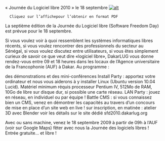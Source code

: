 
 « Journée du Logiciel libre 2010 » le 18 septembre
[![alt](https://raw.github.com/Dakarlug/site-datas/master/datas/SFD10.png "")](https://raw.github.com/Dakarlug/site-datas/master/datas/SFD10.pdf)
    
      Cliquez sur l’affichepour l’obtenir en format PDF


La septième édition de la Journée du Logiciel libre (Software Freedom Day) est prévue pour le 18 septembre.



Si vous voulez voir à quoi ressemblent les systèmes informatiques libres récents, si vous voulez rencontrer des professionnels du secteur au Sénégal, si vous voulez discutez entre utilisateurs, si vous êtes simplement curieux de savoir ce que veut dire «logiciel libre», DakarLUG vous donne rendez-vous entre 09 et 18 heures dans les locaux de l’Agence universitaire de la Francophonie (AUF) à Dakar. Au programme :


des démonstrations et des mini-conférences
Install Party : apportez votre ordinateur et nous vous aiderons à y installer Linux (Ubuntu version 10.04 Lucid). Matériel minimum réquis  processeur Pentium IV, 512Mo de RAM, 10Go de libre sur disque dur, si possible une carte réseau.
LAN Party : jouez en réseau, en individuel ou par équipe !
Battle CMS : si vous connaissez bien un CMS, venez en démontrer les capacités au travers d’un concours de mise en place d’un site web en live !
sur inscription, en matinée : atelier 3D avec Blender
voir les détails sur le site dédié sfd2010.dakarlug.org


Avec ou sans machine, venez le 18 septembre 2009 à partir de 09h à l’AUF (voir sur Google Maps) fêter avec nous la Journée des logiciels libres ! Entrée gratuite… et libre !




    
    
    



    



    



    



    



    



 
    
     